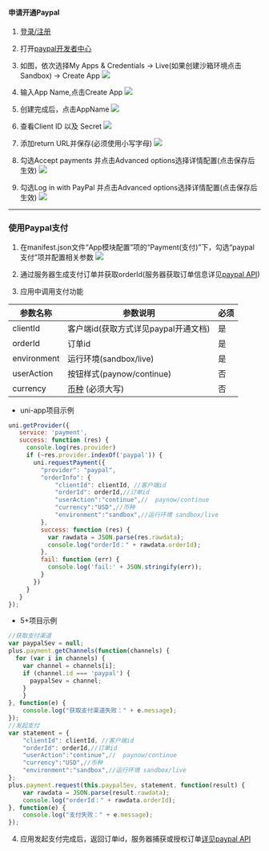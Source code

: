 #### 申请开通Paypal
1. [登录/注册](https://www.paypal.com/c2/signin)

2. 打开[paypal开发者中心](https://developer.paypal.com/developer/applications)

3. 如图，依次选择My Apps & Credentials -> Live(如果创建沙箱环境点击Sandbox) -> Create App
![](https://partner-dcloud-native.oss-cn-hangzhou.aliyuncs.com/images/uniapp/payment/paypal_develop_center.png)

4. 输入App Name,点击Create App
![](https://partner-dcloud-native.oss-cn-hangzhou.aliyuncs.com/images/uniapp/payment/paypal_create_app.png)

5. 创建完成后，点击AppName
![](https://partner-dcloud-native.oss-cn-hangzhou.aliyuncs.com/images/uniapp/payment/paypal_setup_app_info.png)

6. 查看Client ID 以及 Secret
![](https://partner-dcloud-native.oss-cn-hangzhou.aliyuncs.com/images/uniapp/payment/paypal_get_clientid.png)

7. 添加return URL并保存(必须使用小写字母)
![](https://partner-dcloud-native.oss-cn-hangzhou.aliyuncs.com/images/uniapp/payment/paypal_add_returnurl.png)

8. 勾选Accept payments 并点击Advanced options选择详情配置(点击保存后生效)
![](https://partner-dcloud-native.oss-cn-hangzhou.aliyuncs.com/images/uniapp/payment/paypal_accept_payments.png)

9. 勾选Log in with PayPal 并点击Advanced options选择详情配置(点击保存后生效)
![](https://partner-dcloud-native.oss-cn-hangzhou.aliyuncs.com/images/uniapp/payment/paypal_log_in.png)

------

### 使用Paypal支付

1. 在manifest.json文件“App模块配置”项的“Payment(支付)”下，勾选“paypal支付”项并配置相关参数
![](https://partner-dcloud-native.oss-cn-hangzhou.aliyuncs.com/images/uniapp/payment/paypal_setup_manifest_info.jpg)

2. 通过服务器生成支付订单并获取orderId(服务器获取订单信息详见[paypal API](https://developer.paypal.com/docs/api/orders/v2/)) 

3. 应用中调用支付功能
    
| 参数名称    | 参数说明 | 必须 | 
|-------------|-------|-----|
| clientId    | 客户端id(获取方式详见paypal开通文档) | 是  |
| orderId     | 订单id  | 是 | 
| environment | 运行环境(sandbox/live) |是 |
| userAction  | 按钮样式(paynow/continue)  | 否 |
| currency    | [币种](https://developer.paypal.com/docs/api/reference/currency-codes/) (必须大写)   | 否 |

  * uni-app项目示例
``` js
uni.getProvider({
   service: 'payment',
   success: function (res) {
     console.log(res.provider)
     if (~res.provider.indexOf('paypal')) {
       uni.requestPayment({
         "provider": "paypal", 
         "orderInfo": {
             "clientId": clientId, //客户端id
             "orderId": orderId,//订单id
             "userAction":"continue",//  paynow/continue
             "currency":"USD",//币种  
             "environment":"sandbox",//运行环境 sandbox/live
         },
         success: function (res) {
           var rawdata = JSON.parse(res.rawdata);
           console.log("orderId：" + rawdata.orderId);
         },
         fail: function (err) {
           console.log('fail:' + JSON.stringify(err));
         }
       })
     }
   }
});
```
  * 5+项目示例
``` js
//获取支付渠道
var paypalSev = null;
plus.payment.getChannels(function(channels) {
  for (var i in channels) {
    var channel = channels[i];
    if (channel.id === 'paypal') {
      paypalSev = channel;
    }
	}
}, function(e) {
	console.log("获取支付渠道失败：" + e.message);
});
//发起支付
var statement = {
    "clientId": clientId, //客户端id
    "orderId": orderId,//订单id
    "userAction":"continue",//  paynow/continue
    "currency":"USD",//币种  
    "environment":"sandbox",//运行环境 sandbox/live
};
plus.payment.request(this.paypalSev, statement, function(result) {
    var rawdata = JSON.parse(result.rawdata);
    console.log("orderId：" + rawdata.orderId);
}, function(e) {
    console.log("支付失败：" + e.message);
});
```

4. 应用发起支付完成后，返回订单id，服务器捕获或授权订单[详见paypal API](https://developer.paypal.com/docs/api/orders/v2/)

